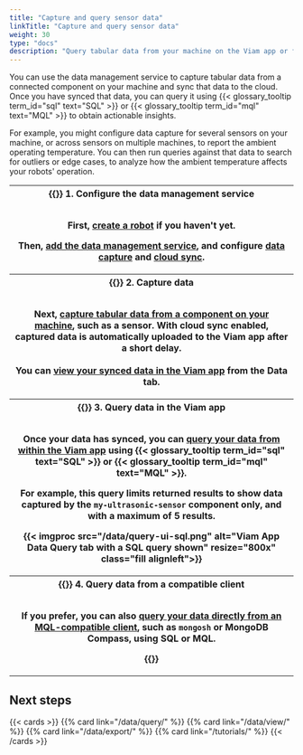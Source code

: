 ```yaml
---
title: "Capture and query sensor data"
linkTitle: "Capture and query sensor data"
weight: 30
type: "docs"
description: "Query tabular data from your machine on the Viam app or from a compatible client."
---
```


You can use the data management service to capture tabular data from a connected component on your machine and sync that data to the cloud.
Once you have synced that data, you can query it using {{< glossary_tooltip term_id="sql" text="SQL" >}} or {{< glossary_tooltip term_id="mql" text="MQL" >}} to obtain actionable insights.

For example, you might configure data capture for several sensors on your machine, or across sensors on multiple machines, to report the ambient operating temperature.
You can then run queries against that data to search for outliers or edge cases, to analyze how the ambient temperature affects your robots' operation.

<table>
  <tr>
    <th>{{<imgproc src="/icons/components/sensor.svg" class="fill alignleft" style="max-width: 150px" declaredimensions=true alt="Configure the data management service">}}
      <b>1. Configure the data management service</b><br><br>
      <p>First, <a href="/fleet/machines/#add-a-new-robot">create a robot</a> if you haven't yet.</p>
      <p>Then, <a href="/data/">add the data management service</a>, and configure <a href="/data/capture/">data capture</a> and <a href="/data/cloud-sync/">cloud sync</a>.</p>
    </th>
  </tr>
  <tr>
    <th>{{<imgproc src="/services/icons/sensor.svg" class="fill alignleft" style="max-width: 150px" declaredimensions=true alt="Capture tabular data from a sensor">}}
      <b>2. Capture data</b><br><br>
      <p>Next, <a href="/data/capture/#configure-data-capture-for-individual-components">capture tabular data from a component on your machine</a>, such as a sensor. With cloud sync enabled, captured data is automatically uploaded to the Viam app after a short delay.
      <br><br>You can <a href="/data/view/">view your synced data in the Viam app</a> from the <b>Data</b> tab.</p>
    </th>
  </tr>
  <tr>
    <th>{{<imgproc src="/services/icons/data-capture.svg" class="fill alignleft" style="max-width: 150px" declaredimensions=true alt="Configure the data management service">}}
      <b>3. Query data in the Viam app</b><br><br>
      <p>Once your data has synced, you can <a href="/data/query/#query-tabular-data-in-the-viam-app">query your data from within the Viam app</a> using {{< glossary_tooltip term_id="sql" text="SQL" >}} or {{< glossary_tooltip term_id="mql" text="MQL" >}}.</p>
      <p>For example, this query limits returned results to show data captured by the <code>my-ultrasonic-sensor</code> component only, and with a maximum of 5 results.</p>
      <p>{{< imgproc src="/data/query-ui-sql.png" alt="Viam App Data Query tab with a SQL query shown" resize="800x" class="fill alignleft">}}</p>
    </th>
  </tr>
  <tr>
    <th>{{<imgproc src="/services/icons/data-capture.svg" class="fill alignleft" style="max-width: 150px" declaredimensions=true alt="Configure the data management service">}}
      <b>4. Query data from a compatible client</b><br><br>
      <p>If you prefer, you can also <a href ="/data/query/#query-tabular-data-directly-from-a-compatible-client">query your data directly from an MQL-compatible client</a>, such as <code>mongosh</code> or MongoDB Compass, using SQL or MQL.</p>
      <p>{{<imgproc src="/data/data-query-mongosh-example.png" class="fill alignleft" resize="600x" declaredimensions=true alt="SQL query in mongosh filtering by robot, component, and specific data readings">}}</p>
    </th>
  </tr>
</table>

## Next steps

{{< cards >}}
{{% card link="/data/query/" %}}
{{% card link="/data/view/" %}}
{{% card link="/data/export/" %}}
{{% card link="/tutorials/" %}}
{{< /cards >}}
